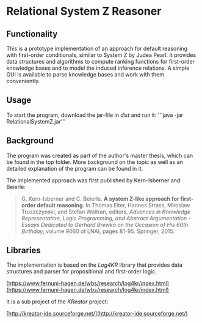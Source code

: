 # Relational System Z Reasoner

## Functionality

This is a prototype implementation of an approach for default reasoning with first-order conditionals, similar to System Z by Judea Pearl. It provides data structures and algorithms to compute ranking functions for first-order knowledge bases and to model the induced inference relations. A simple GUI is available to parse knowledge bases and work with them conveniently.

## Usage

To start the program, download the jar-file in *dist* and run it:
'''java -jar RelationalSystemZ.jar'''

## Background

The program was created as part of the author's master thesis, which can be found in the top folder. More background on the topic as well as an detailed explanation of the program can be found in it. 

The implemented approach was first published by Kern-Isberner and Beierle:

> G. Kern-Isberner and C. Beierle. **A system Z-like approach for first-order default reasoning**. In Thomas Eiter, Hannes Strass, Miroslaw Truszczynski, and Stefan Woltran, editors, *Advances in Knowledge Representation, Logic Programming, and Abstract Argumentation - Essays Dedicated to Gerhard Brewka on the Occasion of His 60th Birthday*, volume 9060 of LNAI, pages 81-95. Springer, 2015.

## Libraries

The implementation is based on the *Log4KR* library that provides data structures and parser for propositional and first-order logic.

[https://www.fernuni-hagen.de/wbs/research/log4kr/index.html](https://www.fernuni-hagen.de/wbs/research/log4kr/index.html)

It is a sub project of the *KReator* project:

[http://kreator-ide.sourceforge.net/](http://kreator-ide.sourceforge.net/)